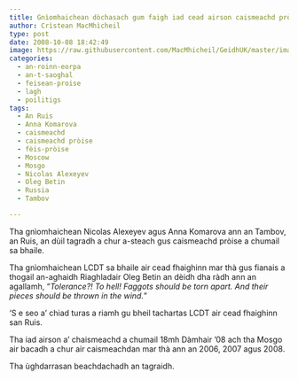 ```yaml
---
title: Gnìomhaichean dòchasach gum faigh iad cead airson caismeachd pròise a chumail san Ruis
author: Crìstean MacMhìcheil
type: post
date: 2008-10-08 18:42:49
image: https://raw.githubusercontent.com/MacMhicheil/GeidhUK/master/images/2008-10-08-gniomhaichean-dochasach-gum-faigh-iad-cead-airson-caismeachd-proise-a-chumail-san-ruis.jpg
categories:
  - an-roinn-eorpa
  - an-t-saoghal
  - feisean-proise
  - lagh
  - poilitigs
tags:
  - An Ruis
  - Anna Komarova
  - caismeachd
  - caismeachd pròise
  - fèis-pròise
  - Moscow
  - Mosgo
  - Nicolas Alexeyev
  - Oleg Betin
  - Russia
  - Tambov

---
```

Tha gnìomhaichean Nicolas Alexeyev agus Anna Komarova ann an Tambov, an Ruis, an dùil tagradh a chur a-steach gus caismeachd pròise a chumail sa bhaile.

<!--more-->

Tha gnìomhaichean LCDT sa bhaile air cead fhaighinn mar thà gus fianais a thogail an-aghaidh Riaghladair Oleg Betin an dèidh dha ràdh ann an agallamh, “_Tolerance?! To hell! Faggots should be torn apart. And their pieces should be thrown in the wind._”

&#8216;S e seo a&#8217; chiad turas a riamh gu bheil tachartas LCDT air cead fhaighinn san Ruis.

Tha iad airson a&#8217; chaismeachd a chumail 18mh Dàmhair &#8217;08 ach tha Mosgo air bacadh a chur air caismeachdan mar thà ann an 2006, 2007 agus 2008.

Tha ùghdarrasan beachdachadh an tagraidh.
